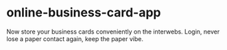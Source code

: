 # online-business-card-app
Now store your business cards conveniently on the interwebs. Login, never lose a paper contact again, keep the paper vibe.
